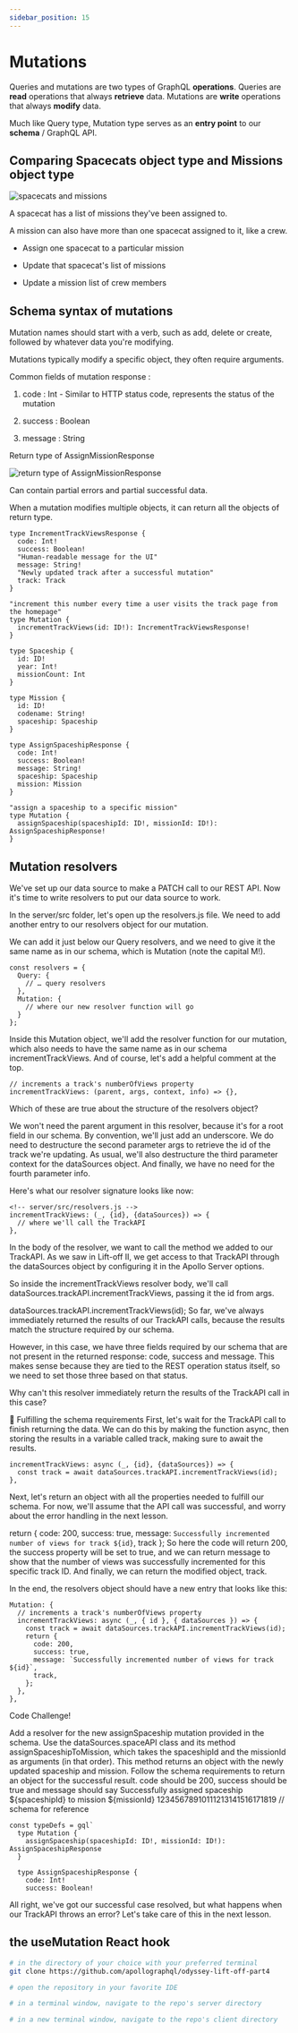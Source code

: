 ```yaml
---
sidebar_position: 15
---
```


# Mutations

Queries and mutations are two types of GraphQL **operations**. Queries are **read** operations that always **retrieve** data. Mutations are **write** operations that always **modify** data.

Much like Query type, Mutation type serves as an **entry point** to our **schema** / GraphQL API.

## Comparing Spacecats object type and Missions object type

![spacecats and missions](https://res.cloudinary.com/apollographql/image/upload/e_sharpen:50,c_scale,q_90,w_1440,fl_progressive/v1624650767/odyssey/lift-off-part4/doodle_schema_ea1ivm.png)

A spacecat has a list of missions they've been assigned to.

A mission can also have more than one spacecat assigned to it, like a crew.

- Assign one spacecat to a particular mission

- Update that spacecat's list of missions

- Update a mission list of crew members

## Schema syntax of mutations

Mutation names should start with a verb, such as add, delete or create, followed by whatever data you're modifying.

Mutations typically modify a specific object, they often require arguments.

Common fields of mutation response :

1. code : Int - Similar to HTTP status code, represents the status of the mutation

2. success : Boolean

3. message : String

Return type of AssignMissionResponse

![return type of AssignMissionResponse](https://res.cloudinary.com/apollographql/image/upload/e_sharpen:50,c_scale,q_90,w_1440,fl_progressive/v1624651213/odyssey/lift-off-part4/doodle_mutation_return_type_jklp3a.png)

Can contain partial errors and partial successful data.

When a mutation modifies multiple objects, it can return all the objects of return type.

```
type IncrementTrackViewsResponse {
  code: Int!
  success: Boolean!
  "Human-readable message for the UI"
  message: String!
  "Newly updated track after a successful mutation"
  track: Track
}

"increment this number every time a user visits the track page from the homepage"
type Mutation {
  incrementTrackViews(id: ID!): IncrementTrackViewsResponse!
}
```

```
type Spaceship {
  id: ID!
  year: Int!
  missionCount: Int
}

type Mission {
  id: ID!
  codename: String!
  spaceship: Spaceship
}

type AssignSpaceshipResponse {
  code: Int!
  success: Boolean!
  message: String!
  spaceship: Spaceship
  mission: Mission
}

"assign a spaceship to a specific mission"
type Mutation {
  assignSpaceship(spaceshipId: ID!, missionId: ID!): AssignSpaceshipResponse!
}
```

## Mutation resolvers

We've set up our data source to make a PATCH call to our REST API. Now it's time to write resolvers to put our data source to work.

In the server/src folder, let's open up the resolvers.js file. We need to add another entry to our resolvers object for our mutation.

We can add it just below our Query resolvers, and we need to give it the same name as in our schema, which is Mutation (note the capital M!).

```
const resolvers = {
  Query: {
    // … query resolvers
  },
  Mutation: {
    // where our new resolver function will go
  }
};
```

Inside this Mutation object, we'll add the resolver function for our mutation, which also needs to have the same name as in our schema incrementTrackViews. And of course, let's add a helpful comment at the top.

```
// increments a track's numberOfViews property
incrementTrackViews: (parent, args, context, info) => {},
```

Which of these are true about the structure of the resolvers object?

We won't need the parent argument in this resolver, because it's for a root field in our schema. By convention, we'll just add an underscore. We do need to destructure the second parameter args to retrieve the id of the track we're updating. As usual, we'll also destructure the third parameter context for the dataSources object. And finally, we have no need for the fourth parameter info.

Here's what our resolver signature looks like now:

```
<!-- server/src/resolvers.js -->
incrementTrackViews: (_, {id}, {dataSources}) => {
  // where we'll call the TrackAPI
},
```

In the body of the resolver, we want to call the method we added to our TrackAPI. As we saw in Lift-off II, we get access to that TrackAPI through the dataSources object by configuring it in the Apollo Server options.

So inside the incrementTrackViews resolver body, we'll call dataSources.trackAPI.incrementTrackViews, passing it the id from args.

dataSources.trackAPI.incrementTrackViews(id);
So far, we've always immediately returned the results of our TrackAPI calls, because the results match the structure required by our schema.

However, in this case, we have three fields required by our schema that are not present in the returned response: code, success and message. This makes sense because they are tied to the REST operation status itself, so we need to set those three based on that status.

Why can't this resolver immediately return the results of the TrackAPI call in this case?

📄 Fulfilling the schema requirements
First, let's wait for the TrackAPI call to finish returning the data. We can do this by making the function async, then storing the results in a variable called track, making sure to await the results.

```
incrementTrackViews: async (_, {id}, {dataSources}) => {
  const track = await dataSources.trackAPI.incrementTrackViews(id);
},
```

Next, let's return an object with all the properties needed to fulfill our schema. For now, we'll assume that the API call was successful, and worry about the error handling in the next lesson.

return {
code: 200,
success: true,
message: `Successfully incremented number of views for track ${id}`,
track
};
So here the code will return 200, the success property will be set to true, and we can return message to show that the number of views was successfully incremented for this specific track ID. And finally, we can return the modified object, track.

In the end, the resolvers object should have a new entry that looks like this:

```
Mutation: {
  // increments a track's numberOfViews property
  incrementTrackViews: async (_, { id }, { dataSources }) => {
    const track = await dataSources.trackAPI.incrementTrackViews(id);
    return {
      code: 200,
      success: true,
      message: `Successfully incremented number of views for track ${id}`,
      track,
    };
  },
},
```

Code Challenge!

Add a resolver for the new assignSpaceship mutation provided in the schema. Use the dataSources.spaceAPI class and its method assignSpaceshipToMission, which takes the spaceshipId and the missionId as arguments (in that order). This method returns an object with the newly updated spaceship and mission. Follow the schema requirements to return an object for the successful result. code should be 200, success should be true and message should say Successfully assigned spaceship ${spaceshipId} to mission ${missionId}
12345678910111213141516171819
// schema for reference

```
const typeDefs = gql`
  type Mutation {
    assignSpaceship(spaceshipId: ID!, missionId: ID!): AssignSpaceshipResponse
  }

  type AssignSpaceshipResponse {
    code: Int!
    success: Boolean!
```

All right, we've got our successful case resolved, but what happens when our TrackAPI throws an error? Let's take care of this in the next lesson.

## the useMutation React hook

```bash
# in the directory of your choice with your preferred terminal
git clone https://github.com/apollographql/odyssey-lift-off-part4

# open the repository in your favorite IDE

# in a terminal window, navigate to the repo's server directory

# in a new terminal window, navigate to the repo's client directory
```
